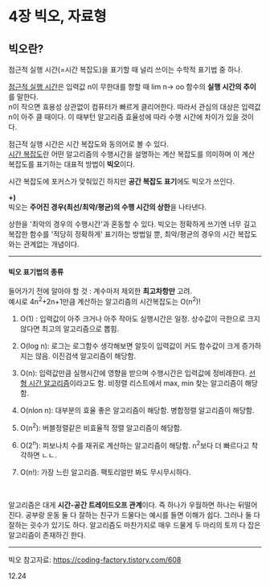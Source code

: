 # 4장 빅오, 자료형

## **빅오**란?
점근적 실행 시간(=시간 복잡도)을 표기할 때 널리 쓰이는 수학적 표기법 중 하나.  

<u>점근적 실행 시간</u>은 입력값 n이 무한대를 향할 때 lim n-> oo 함수의 **실행 시간의 추이** 를 말한다.      
n이 작으면 효용성 상관없이 컴퓨터가 빠르게 클리어한다. 따라서 관심의 대상은 입력값 n이 아주 클 때이다. 이 때부턴 알고리즘 효율성에 따라 수행 시간에 차이가 있을 것이다.  

점근적 실행 시간은 시간 복잡도와 동의어로 볼 수 있다.  
<u>시간 복잡도</u>란 어떤 알고리즘의 수행시간을 설명하는 계산 복잡도를 의미하며 이 계산 복잡도를 표기하는 대표적 방법이 **빅오**이다.  

시간 복잡도에 포커스가 맞춰있긴 하지만 **공간 복잡도 표기**에도 빅오가 쓰인다.  

**+)**  
빅오는 **주어진 경우(최선/최악/평균)의 수행 시간의 상한**을 나타낸다. 

상한을 '최악의 경우의 수행시간'과 혼동할 수 있다. 빅오는 정확하게 쓰기엔 너무 길고 복잡한 함수를 '적당히 정확하게' 표기하는 방법일 뿐, 최악/평균의 경우의 시간 복잡도와는 관계없는 개념이다.
<hr>

#### **빅오 표기법의 종류**  

들어가기 전에 알아야 할 것 : 계수마저 제외한 **최고차항만** 고려.  
예시로 4n<sup>2</sup>+2n+1만큼 계산하는 알고리즘의 시간복잡도는 O(n<sup>2</sup>)!
1. O(1) : 입력값이 아주 크거나 아주 작아도 실행시간은 일정. 상수값이 극한으로 크지 않다면 최고의 알고리즘으로 뽑힘.  

2. O(log n): 로그는 로그함수 생각해보면 알듯이 입력값이 커도 함수값이 크게 증가하지는 않음. 이진검색 알고리즘이 해당함.  

3. O(n): 입력값만큼 실행시간에 영향을 받으며 수행시간은 입력값에 정비례한다. <u>선형 시간 알고리즘</u>이라고도 함. 비정렬 리스트에서 max, min 찾는 알고리즘이 해당함.  

4. O(nlon n): 대부분의 효율 좋은 알고리즘이 해당함. 병합정렬 알고리즘이 해당함.  

5. O(n<sup>2</sup>): 버블정렬같은 비효율적 정렬 알고리즘이 해당함.

6. O(2<sup>n</sup>): 피보나치 수를 재귀로 계산하는 알고리즘이 해당함. n<sup>2</sup>보다 더 빠르다고 착각하면 ㄴㄴ.

7. O(n!): 가장 느린 알고리즘. 팩토리얼만 봐도 무시무시하다.  
<br>

알고리즘은 대게 **시간-공간 트레이드오프 관계**이다. 즉 하나가 우월하면 하나는 뒤떨어진다. 공부랑 운동 둘 다 잘하는 친구가 드물다는 예시를 들면 이해가 쉽다. 그러나 둘 다 잘하는 굇수가 있기도 하다. 알고리즘도 마찬가지로 매우 드물게 두 마리의 토끼 다 잡은 알고리즘이 존재하긴 한다.

---

빅오 참고자료: https://coding-factory.tistory.com/608

12.24
